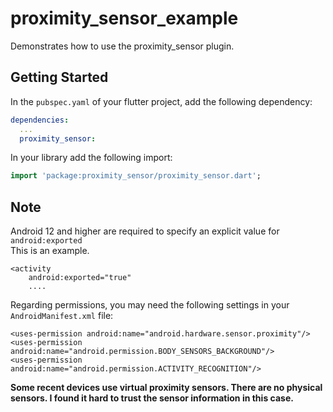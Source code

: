 # proximity_sensor_example

Demonstrates how to use the proximity_sensor plugin.

## Getting Started

In the `pubspec.yaml` of your flutter project, add the following dependency:

```yaml
dependencies:
  ...
  proximity_sensor:
```

In your library add the following import:

```dart
import 'package:proximity_sensor/proximity_sensor.dart';
```

## Note

Android 12 and higher are required to specify an explicit value for `android:exported`  
This is an example.

    <activity
        android:exported="true"
        ....

Regarding permissions, you may need the following settings in your `AndroidManifest.xml` file:

    <uses-permission android:name="android.hardware.sensor.proximity"/>
    <uses-permission android:name="android.permission.BODY_SENSORS_BACKGROUND"/>
    <uses-permission android:name="android.permission.ACTIVITY_RECOGNITION"/>

**Some recent devices use virtual proximity sensors. There are no physical sensors. I found it hard to trust the sensor information in this case.**
